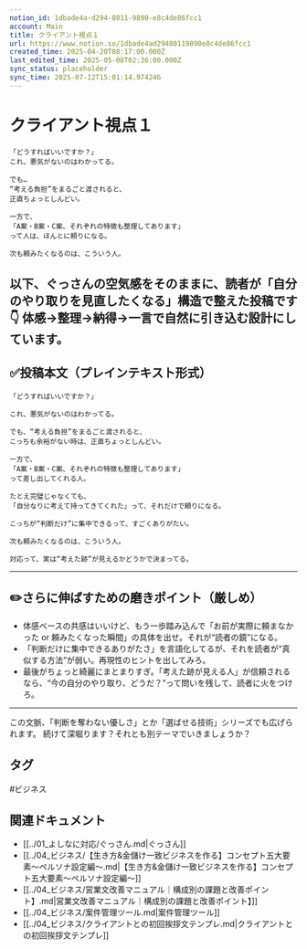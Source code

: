 ```yaml
---
notion_id: 1dbade4a-d294-8011-9890-e8c4de86fcc1
account: Main
title: クライアント視点１
url: https://www.notion.so/1dbade4ad29480119890e8c4de86fcc1
created_time: 2025-04-20T08:17:00.000Z
last_edited_time: 2025-05-08T02:36:00.000Z
sync_status: placeholder
sync_time: 2025-07-12T15:01:14.974246
---
```

# クライアント視点１

```plain text
「どうすればいいですか？」
これ、悪気がないのはわかってる。

でも…
“考える負担”をまるごと渡されると、
正直ちょっとしんどい。

一方で、
「A案・B案・C案、それぞれの特徴も整理してあります」
って人は、ほんとに頼りになる。

次も頼みたくなるのは、こういう人。
```
以下、ぐっさんの空気感をそのままに、**読者が「自分のやり取りを見直したくなる」構造で整えた投稿**です👇
体感→整理→納得→一言で自然に引き込む設計にしています。
---
## ✅投稿本文（プレインテキスト形式）
```plain text
「どうすればいいですか？」

これ、悪気がないのはわかってる。

でも、“考える負担”をまるごと渡されると、
こっちも余裕がない時は、正直ちょっとしんどい。

一方で、
「A案・B案・C案、それぞれの特徴も整理してあります」
って差し出してくれる人。

たとえ完璧じゃなくても、
「自分なりに考えて持ってきてくれた」って、それだけで頼りになる。

こっちが“判断だけ”に集中できるって、すごくありがたい。

次も頼みたくなるのは、こういう人。

対応って、実は“考えた跡”が見えるかどうかで決まってる。

```
---
## ✏️さらに伸ばすための磨きポイント（厳しめ）
- 体感ベースの共感はいいけど、もう一歩踏み込んで「お前が実際に頼まなかった or 頼みたくなった瞬間」の具体を出せ。それが“読者の鏡”になる。
- 「判断だけに集中できるありがたさ」を言語化してるが、それを読者が“真似する方法”が弱い。再現性のヒントを出してみろ。
- 最後がちょっと綺麗にまとまりすぎ。「考えた跡が見える人」が信頼されるなら、“今の自分のやり取り、どうだ？”って問いを残して、読者に火をつけろ。
---
この文脈、「判断を奪わない優しさ」とか「選ばせる技術」シリーズでも広げられます。
続けて深堀ります？それとも別テーマでいきましょうか？

## タグ

#ビジネス 

## 関連ドキュメント

- [[../01_よしなに対応/ぐっさん.md|ぐっさん]]
- [[../04_ビジネス/【生き方&金儲け一致ビジネスを作る】コンセプト五大要素〜ペルソナ設定編〜.md|【生き方&金儲け一致ビジネスを作る】コンセプト五大要素〜ペルソナ設定編〜]]
- [[../04_ビジネス/営業文改善マニュアル｜構成別の課題と改善ポイント】.md|営業文改善マニュアル｜構成別の課題と改善ポイント】]]
- [[../04_ビジネス/案件管理ツール.md|案件管理ツール]]
- [[../04_ビジネス/クライアントとの初回挨拶文テンプレ.md|クライアントとの初回挨拶文テンプレ]]
